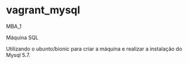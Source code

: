 # vagrant_mysql
MBA_1

Máquina SQL 

Utilizando o ubunto/bionic para criar a máquina e realizar a instalação do Mysql 5.7. 
